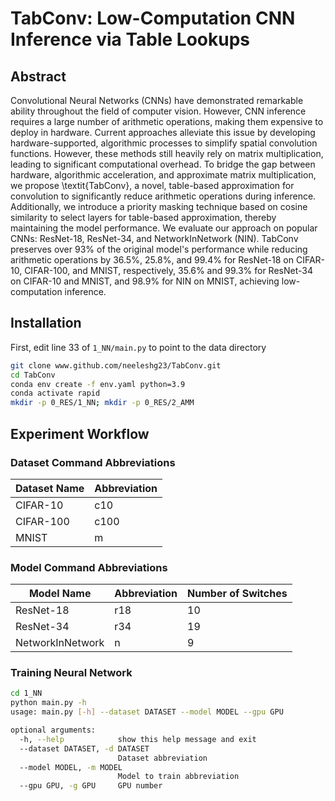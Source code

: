 # TabConv: Low-Computation CNN Inference via Table Lookups 

## Abstract

Convolutional Neural Networks (CNNs) have demonstrated remarkable ability throughout the field of computer vision. 
However, CNN inference requires a large number of arithmetic operations, making them expensive to deploy in hardware.
Current approaches alleviate this issue by developing hardware-supported, algorithmic processes to simplify spatial convolution functions. 
However, these methods still heavily rely on matrix multiplication, leading to significant computational overhead.
To bridge the gap between hardware, algorithmic acceleration, and approximate matrix multiplication, we propose \textit{TabConv}, a novel, table-based approximation for convolution to significantly reduce arithmetic operations during inference.
Additionally, we introduce a priority masking technique based on cosine similarity to select layers for table-based approximation, thereby maintaining the model performance.
We evaluate our approach on popular CNNs: ResNet-18, ResNet-34, and NetworkInNetwork (NIN).
TabConv preserves over 93\% of the original model's performance while reducing arithmetic operations by 36.5\%, 25.8\%, and 99.4\% for ResNet-18 on CIFAR-10, CIFAR-100, and MNIST, respectively, 35.6\% and 99.3\% for ResNet-34 on CIFAR-10 and MNIST, and 98.9\% for NIN on MNIST, achieving low-computation inference.

## Installation
First, edit line 33 of `1_NN/main.py` to point to the data directory
```bash
git clone www.github.com/neeleshg23/TabConv.git
cd TabConv
conda env create -f env.yaml python=3.9
conda activate rapid
mkdir -p 0_RES/1_NN; mkdir -p 0_RES/2_AMM
```

## Experiment Workflow
### Dataset Command Abbreviations
| Dataset Name | Abbreviation |
|--------------|--------------|
| CIFAR-10     | c10          |
| CIFAR-100    | c100         |
| MNIST        | m            |

### Model Command Abbreviations
| Model Name       | Abbreviation | Number of Switches |
|------------------|--------------|--------------------|
| ResNet-18        | r18          | 10                 |
| ResNet-34        | r34          | 19                 |
| NetworkInNetwork | n            | 9                  |

### Training Neural Network
```bash
cd 1_NN
python main.py -h
usage: main.py [-h] --dataset DATASET --model MODEL --gpu GPU

optional arguments:
  -h, --help            show this help message and exit
  --dataset DATASET, -d DATASET
                        Dataset abbreviation
  --model MODEL, -m MODEL
                        Model to train abbreviation
  --gpu GPU, -g GPU     GPU number
```

